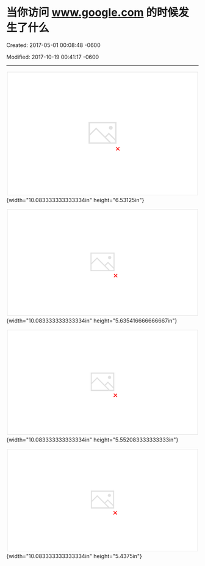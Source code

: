 # 当你访问 www.google.com 的时候发生了什么

Created: 2017-05-01 00:08:48 -0600

Modified: 2017-10-19 00:41:17 -0600

---

![](../../media/FrontEnd-Service-Gateway-or-Web-Service^J-LB-当你访问-www.google.com-的时候发生了什么-image1.png){width="10.083333333333334in" height="6.53125in"}



![](../../media/FrontEnd-Service-Gateway-or-Web-Service^J-LB-当你访问-www.google.com-的时候发生了什么-image2.png){width="10.083333333333334in" height="5.635416666666667in"}



![DNS Firewal System Load Balancer Web Server Web Server Async Server Database Database Database Memcache Memcache ](../../media/FrontEnd-Service-Gateway-or-Web-Service^J-LB-当你访问-www.google.com-的时候发生了什么-image3.png){width="10.083333333333334in" height="5.552083333333333in"}



![](../../media/FrontEnd-Service-Gateway-or-Web-Service^J-LB-当你访问-www.google.com-的时候发生了什么-image4.png){width="10.083333333333334in" height="5.4375in"}






